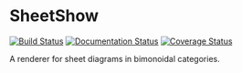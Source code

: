 SheetShow
=========

[![Build Status](https://travis-ci.org/wetneb/sheetshow.svg?branch=master)](https://travis-ci.org/wetneb/sheetshow) [![Documentation Status](https://readthedocs.org/projects/sheetshow/badge/?version=latest)](https://sheetshow.readthedocs.io/en/latest/?badge=latest) [![Coverage Status](https://coveralls.io/repos/github/wetneb/sheetshow/badge.svg?branch=master)](https://coveralls.io/github/wetneb/sheetshow?branch=master)

A renderer for sheet diagrams in bimonoidal categories.

